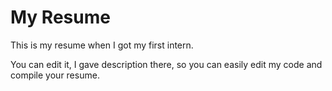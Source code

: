 # My Resume
This is my resume when I got my first intern.

You can edit it, I gave description there, so you can easily edit my code and compile your resume. 

